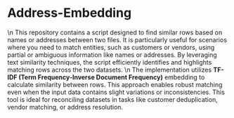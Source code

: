 # Address-Embedding
\n
This repository contains a script designed to find similar rows based on names or addresses between two files. It is particularly useful for scenarios where you need to match entities, such as customers or vendors, using partial or ambiguous information like names or addresses. By leveraging text similarity techniques, the script efficiently identifies and highlights matching rows across the two datasets.
\n
The implementation utilizes **TF-IDF (Term Frequency-Inverse Document Frequency)** embedding to calculate similarity between rows. This approach enables robust matching even when the input data contains slight variations or inconsistencies. This tool is ideal for reconciling datasets in tasks like customer deduplication, vendor matching, or address resolution.
